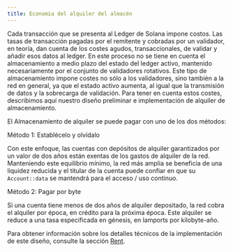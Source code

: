 ```yaml
---
title: Economía del alquiler del almacén
---
```


Cada transacción que se presenta al Ledger de Solana impone costos. Las tasas de transacción pagadas por el remitente y cobradas por un validador, en teoría, dan cuenta de los costes agudos, transaccionales, de validar y añadir esos datos al ledger. En este proceso no se tiene en cuenta el almacenamiento a medio plazo del estado del ledger activo, mantenido necesariamente por el conjunto de validadores rotativos. Este tipo de almacenamiento impone costes no sólo a los validadores, sino también a la red en general, ya que el estado activo aumenta, al igual que la transmisión de datos y la sobrecarga de validación. Para tener en cuenta estos costes, describimos aquí nuestro diseño preliminar e implementación de alquiler de almacenamiento.

El Almacenamiento de alquiler se puede pagar con uno de los dos métodos:

Método 1: Establécelo y olvídalo

Con este enfoque, las cuentas con depósitos de alquiler garantizados por un valor de dos años están exentas de los gastos de alquiler de la red. Manteniendo este equilibrio mínimo, la red más amplia se beneficia de una liquidez reducida y el titular de la cuenta puede confiar en que su `Account::data` se mantendrá para el acceso / uso continuo.

Método 2: Pagar por byte

Si una cuenta tiene menos de dos años de alquiler depositado, la red cobra el alquiler por época, en crédito para la próxima época. Este alquiler se reduce a una tasa especificada en génesis, en lamports por kilobyte-año.

Para obtener información sobre los detalles técnicos de la implementación de este diseño, consulte la sección [Rent](../rent.md).
